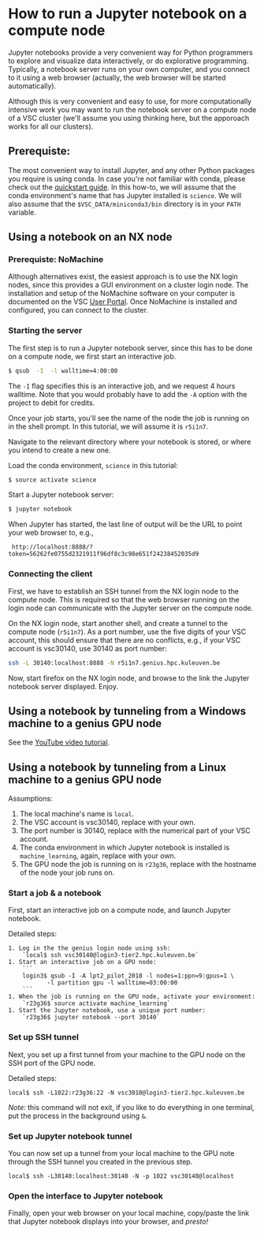 # How to run a Jupyter notebook on a compute node

Jupyter notebooks provide a very convenient way for Python programmers
to explore and visualize data interactively, or do explorative programming.
Typically, a notebook server runs on your own computer, and you connect
to it using a web browser (actually, the web browser will be started
automatically).

Although this is very convenient and easy to use, for more computationally
intensive work you may want to run the notebook server on a compute node
of a VSC cluster (we'll assume you using thinking here, but the apporoach
works for all our clusters).


## Prerequiste:

The most convenient way to install Jupyter, and any other Python packages
you require is using conda.  In case you're not familiar with conda, please
check out the [quickstart guide](INSTALL_CONDA.md).  In this how-to, we will
assume that the conda environment's name that has Jupyter installed is
`science`.  We will also assume that the `$VSC_DATA/miniconda3/bin`
directory is in your `PATH` variable.


## Using a notebook on an NX node

### Prerequiste: NoMachine

Although alternatives exist, the easiest approach is to use the
NX login nodes, since this provides a GUI environment on a cluster login
node.  The installation and setup of the NoMachine software on your computer
is documented on the VSC
[User Portal](https://www.vscentrum.be/client/multiplatform/nx-start-guide).
Once NoMachine is installed and configured, you can connect to the cluster.

### Starting the server

The first step is to run a Jupyter notebook server, since this has to be
done on a compute node, we first start an interactive job.
```bash
$ qsub  -I  -l walltime=4:00:00
```
The `-I` flag specifies this is an interactive job, and we request 4 hours
walltime.  Note that you would probably have to add the `-A` option with
the project to debit for credits.

Once your job starts, you'll see the name of the node the job is running
on in the shell prompt.  In this tutorial, we will assume it is `r5i1n7`.

Navigate to the relevant directory where your notebook is stored, or where
you intend to create a new one.

Load the conda environment, `science` in this tutorial:
```bash
$ source activate science
```

Start a Jupyter notebook server:
```bash
$ jupyter notebook
```
When Jupyter has started, the last line of output will be the URL to
point your web browser to, e.g.,
```
 http://localhost:8888/?token=56262fe0755d2321911f96df8c3c98e651f24238452035d9
 ```
### Connecting the client

First, we have to establish an SSH tunnel from the NX login node to the
compute node.  This is required so that the web browser running on the
login node can communicate with the Jupyter server on the compute node.

On the NX login node, start another shell, and create a tunnel to the
compute node (`r5i1n7`).  As a port number, use the five digits of your
VSC account, this should ensure that there are no conflicts, e.g., if your
VSC account is vsc30140, use 30140 as port number:
```bash
ssh -L 30140:localhost:8888 -N r5i1n7.genius.hpc.kuleuven.be
```

Now, start firefox on the NX login node, and browse to the link the
Jupyter notebook server displayed.  Enjoy.


## Using a notebook by tunneling from a Windows machine to a genius GPU node

See the [YouTube video tutorial](https://youtu.be/1TZ86K5KUow).


## Using a notebook by tunneling from a Linux machine to a genius GPU node

Assumptions:

  1. The local machine's name is `local`.
  1. The VSC account is vsc30140, replace with your own.
  1. The port number is 30140, replace with the numerical part of your
    VSC account.
  1. The conda environment in which Jupyter notebook is installed is
    `machine_learning`, again, replace with your own.
  1. The GPU node the job is running on is `r23g36`, replace with the
    hostname of the node your job runs on.


### Start a job & a notebook

First, start an interactive job on a compute node, and launch Jupyter
notebook.


Detailed steps:

    1. Log in the the genius login node using ssh:
        `local$ ssh vsc30140@login3-tier2.hpc.kuleuven.be`
    1. Start an interactive job on a GPU node:
        ```
        login3$ qsub -I -A lpt2_pilot_2018 -l nodes=1:ppn=9:gpus=1 \
               -l partition gpu -l walltime=03:00:00
        ```
    1. When the job is running on the GPU node, activate your environment:  
        `r23g36$ source activate machine_learning`
    1. Start the Jupyter notebook, use a unique port number:
        `r23g36$ jupyter notebook --port 30140`

### Set up SSH tunnel

Next, you set up a first tunnel from your machine to the GPU node on the SSH port of the GPU node.

Detailed steps:

`local$ ssh -L1022:r23g36:22 -N vsc3010@login3-tier2.hpc.kuleuven.be`

*Note:* this command will not exit, if you like to do everything in one
terminal, put the process in the background using `&`.


### Set up Jupyter notebook tunnel

You can now  set up a tunnel from your local machine to the GPU note through the SSH tunnel you created in the previous step.

`local$ ssh -L30140:localhost:30140 -N -p 1022 vsc30140@localhost`

### Open the interface to Jupyter notebook

Finally, open your web browser on your local machine, copy/paste the
link that Jupyter notebook displays into your browser, and *presto!*
